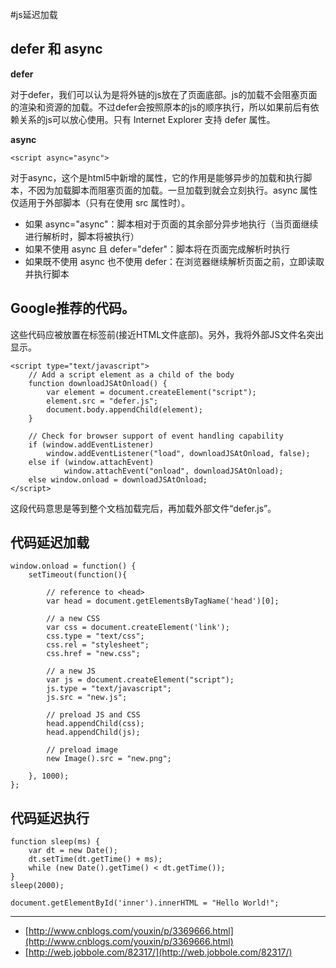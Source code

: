 #js延迟加载



## defer 和 async

**defer**

对于defer，我们可以认为是将外链的js放在了页面底部。js的加载不会阻塞页面的渲染和资源的加载。不过defer会按照原本的js的顺序执行，所以如果前后有依赖关系的js可以放心使用。只有 Internet Explorer 支持 defer 属性。

**async**

    <script async="async">

对于async，这个是html5中新增的属性，它的作用是能够异步的加载和执行脚本，不因为加载脚本而阻塞页面的加载。一旦加载到就会立刻执行。async 属性仅适用于外部脚本（只有在使用 src 属性时）。

- 如果 async="async"：脚本相对于页面的其余部分异步地执行（当页面继续进行解析时，脚本将被执行）
- 如果不使用 async 且 defer="defer"：脚本将在页面完成解析时执行
- 如果既不使用 async 也不使用 defer：在浏览器继续解析页面之前，立即读取并执行脚本


## Google推荐的代码。

这些代码应被放置在</body>标签前(接近HTML文件底部)。另外，我将外部JS文件名突出显示。

    <script type="text/javascript">
        // Add a script element as a child of the body
        function downloadJSAtOnload() {
            var element = document.createElement("script");
            element.src = "defer.js";
            document.body.appendChild(element);
        }
    
        // Check for browser support of event handling capability
        if (window.addEventListener)
            window.addEventListener("load", downloadJSAtOnload, false);
        else if (window.attachEvent)
                window.attachEvent("onload", downloadJSAtOnload);
        else window.onload = downloadJSAtOnload;
    </script>

这段代码意思是等到整个文档加载完后，再加载外部文件“defer.js”。


## 代码延迟加载

    window.onload = function() {
        setTimeout(function(){
        
            // reference to <head>
            var head = document.getElementsByTagName('head')[0];
        
            // a new CSS
            var css = document.createElement('link');
            css.type = "text/css";
            css.rel = "stylesheet";
            css.href = "new.css";
        
            // a new JS
            var js = document.createElement("script");
            js.type = "text/javascript";
            js.src = "new.js";
        
            // preload JS and CSS
            head.appendChild(css);
            head.appendChild(js);
        
            // preload image
            new Image().src = "new.png";
        
        }, 1000);
    };

## 代码延迟执行


    function sleep(ms) {
        var dt = new Date();
        dt.setTime(dt.getTime() + ms);
        while (new Date().getTime() < dt.getTime());
    }
    sleep(2000);
    
    document.getElementById('inner').innerHTML = "Hello World!";


---

- [http://www.cnblogs.com/youxin/p/3369666.html](http://www.cnblogs.com/youxin/p/3369666.html)
- [http://web.jobbole.com/82317/](http://web.jobbole.com/82317/)